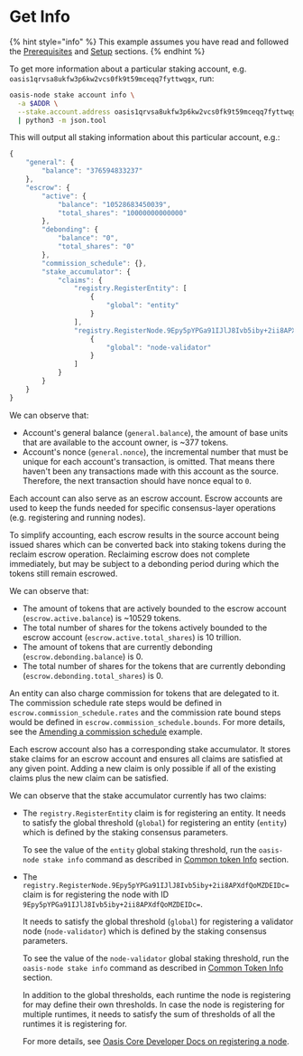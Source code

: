 # Get Info



{% hint style="info" %}
This example assumes you have read and followed the [Prerequisites](../prerequisites.md) and [Setup](../setup.md) sections.
{% endhint %}

To get more information about a particular staking account, e.g. `oasis1qrvsa8ukfw3p6kw2vcs0fk9t59mceqq7fyttwqgx`, run:

```bash
oasis-node stake account info \
  -a $ADDR \
  --stake.account.address oasis1qrvsa8ukfw3p6kw2vcs0fk9t59mceqq7fyttwqgx \
  | python3 -m json.tool
```

This will output all staking information about this particular account, e.g.:

```javascript
{
    "general": {
        "balance": "376594833237"
    },
    "escrow": {
        "active": {
            "balance": "10528683450039",
            "total_shares": "10000000000000"
        },
        "debonding": {
            "balance": "0",
            "total_shares": "0"
        },
        "commission_schedule": {},
        "stake_accumulator": {
            "claims": {
                "registry.RegisterEntity": [
                    {
                        "global": "entity"
                    }
                ],
                "registry.RegisterNode.9Epy5pYPGa91IJlJ8Ivb5iby+2ii8APXdfQoMZDEIDc=": [
                    {
                        "global": "node-validator"
                    }
                ]
            }
        }
    }
}
```

We can observe that:

* Account's general balance \(`general.balance`\), the amount of base units that are available to the account owner, is ~377 tokens.
* Account's nonce \(`general.nonce`\), the incremental number that must be unique for each account's transaction, is omitted. That means there haven't been any transactions made with this account as the source. Therefore, the next transaction should have nonce equal to `0`.

Each account can also serve as an escrow account. Escrow accounts are used to keep the funds needed for specific consensus-layer operations \(e.g. registering and running nodes\).

To simplify accounting, each escrow results in the source account being issued shares which can be converted back into staking tokens during the reclaim escrow operation. Reclaiming escrow does not complete immediately, but may be subject to a debonding period during which the tokens still remain escrowed.

We can observe that:

* The amount of tokens that are actively bounded to the escrow account \(`escrow.active.balance`\) is ~10529 tokens.
* The total number of shares for the tokens actively bounded to the escrow account \(`escrow.active.total_shares`\) is 10 trillion.
* The amount of tokens that are currently debonding \(`escrow.debonding.balance`\) is 0.
* The total number of shares for the tokens that are currently debonding \(`escrow.debonding.total_shares`\) is 0.

An entity can also charge commission for tokens that are delegated to it. The commission schedule rate steps would be defined in `escrow.commission_schedule.rates` and the commission rate bound steps would be defined in `escrow.commission_schedule.bounds`. For more details, see the [Amending a commission schedule]() example.

Each escrow account also has a corresponding stake accumulator. It stores stake claims for an escrow account and ensures all claims are satisfied at any given point. Adding a new claim is only possible if all of the existing claims plus the new claim can be satisfied.

We can observe that the stake accumulator currently has two claims:

* The `registry.RegisterEntity` claim is for registering an entity. It needs to satisfy the global threshold \(`global`\) for registering an entity \(`entity`\) which is defined by the staking consensus parameters.

  To see the value of the `entity` global staking threshold, run the `oasis-node stake info` command as described in [Common token Info]() section.

* The `registry.RegisterNode.9Epy5pYPGa91IJlJ8Ivb5iby+2ii8APXdfQoMZDEIDc=` claim is for registering the node with ID `9Epy5pYPGa91IJlJ8Ivb5iby+2ii8APXdfQoMZDEIDc=`.  


  It needs to satisfy the global threshold \(`global`\) for registering a validator node \(`node-validator`\) which is defined by the staking consensus parameters.  


  To see the value of the `node-validator` global staking threshold, run the `oasis-node stake info` command as described in [Common Token Info]() section.  


  In addition to the global thresholds, each runtime the node is registering for may define their own thresholds. In case the node is registering for multiple runtimes, it needs to satisfy the sum of thresholds of all the runtimes it is registering for.  


  For more details, see [Oasis Core Developer Docs on registering a node](https://github.com/oasisprotocol/oasis-core/blob/master/docs/consensus/registry.md#register-node).

